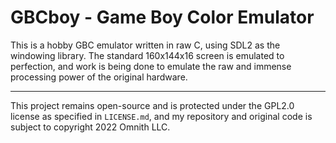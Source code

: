 # GBCboy - Game Boy Color Emulator

This is a hobby GBC emulator written in raw C, using SDL2 as the windowing library. The standard 160x144x16 screen is emulated to perfection, and work is being done to emulate the raw and immense processing power of the original hardware.

---
This project remains open-source and is protected under the GPL2.0 license as specified in `LICENSE.md`, and my repository and original code is subject to copyright 2022 Omnith LLC.
